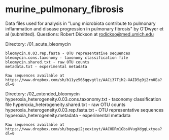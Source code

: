 # murine_pulmonary_fibrosis

Data files used for analysis in "Lung microbiota contribute to pulmonary inflammation and disease progression in pulmonary fibrosis" by O'Dwyer et al (submitted). Questions: Robert Dickson at rodickso@med.umich.edu

Directory: /01_acute_bleomycin

	bleomycin.0.03.rep.fasta - OTU representative sequences
	bleomycin.cons.taxonomy - taxonomy classification file
	bleomycin.shared.txt - raw OTU counts
	metadata.txt - experimental metadata

	Raw sequences available at https://www.dropbox.com/sh/b11yz565qgvgtlz/AACi37Tih2-XAID5g9j2rn0Ea?dl=0

Directory: /02_extended_bleomycin
  hyperoxia_heterogeneity.0.03.cons.taxonomy.txt - taxonomy classification file
	hyperoxia_heterogeneity.shared.txt - raw OTU counts
	hyperoxia_heterogeneity.0.03.rep.fasta.txt - OTU representative sequences
	hyperoxia_heterogeneity.metadata - experimental metadata

	Raw sequences available at https://www.dropbox.com/sh/bqqwpi2jeexixyt/AACHDRm1GbsUVugXdgqLxtyea?dl=0
